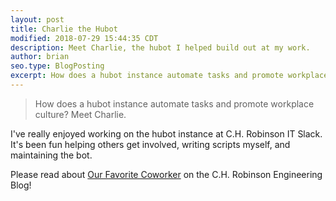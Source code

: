 ```yaml
---
layout: post
title: Charlie the Hubot
modified: 2018-07-29 15:44:35 CDT
description: Meet Charlie, the hubot I helped build out at my work.
author: brian
seo.type: BlogPosting
excerpt: How does a hubot instance automate tasks and promote workplace culture? Meet Charlie.
---
```


> How does a hubot instance automate tasks and promote workplace culture? Meet Charlie.

I've really enjoyed working on the hubot instance at C.H. Robinson IT Slack. It's been fun helping others get involved,
writing scripts myself, and maintaining the bot.

Please read about [Our Favorite Coworker](https://engineering.chrobinson.com/culture/our-favorite-coworker/) on the
C.H. Robinson Engineering Blog!
